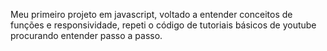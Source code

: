 Meu primeiro projeto em javascript, voltado a entender conceitos de funções e responsividade, repeti o código de tutoriais básicos de youtube procurando entender passo a passo.
